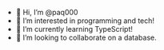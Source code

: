 - 👋 Hi, I’m @paq000
- 👀 I’m interested in programming and tech!
- 🌱 I’m currently learning TypeScript!
- 💞️ I’m looking to collaborate on a database.
